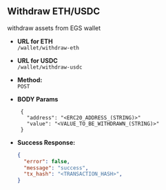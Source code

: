 <br />
<br />

## **Withdraw ETH/USDC**

withdraw assets from EGS wallet

- **URL for ETH** <br />
  `/wallet/withdraw-eth`
- **URL for USDC** <br />
  `/wallet/withdraw-usdc`

- **Method:** <br />
  `POST`

- **BODY Params** <br />
  ```text
   {
     "address": "<ERC20_ADDRESS_(STRING)>"
     "value": "<VALUE_TO_BE_WITHDRAWN_(STRING)>"
   }
  ```
- **Success Response:**
  ```json
  {
    "error": false,
    "message": "success",
    "tx_hash": "<TRANSACTION_HASH>",
  }
  ```
  